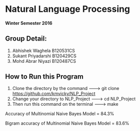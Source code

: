 # Natural Language Processing
#### Winter Semester 2016

## Group Detail:
1. Abhishek Waghela B120531CS
2. Sukant Priyadarshi B120429CS
3. Mohd Abrar Niyazi B120487CS

## How to Run this Program
1. Clone the directory by the command ---> git clone https://github.com/kmvicky/NLP_Project
2. Change your directory to NLP_Project ---> cd NLP_Project
3. Then run this command on the terminal ---> make

Accuracy of Multinomial Naive Bayes Model = 84.3%

Bigram accuracy of Multinomial Naive Bayes Model = 83.6%
